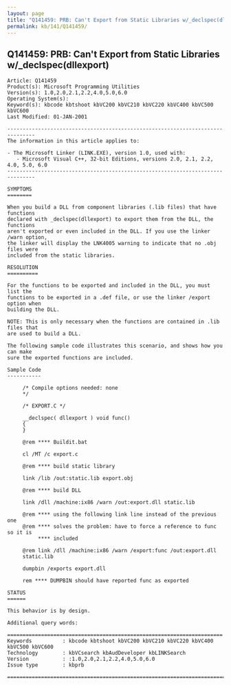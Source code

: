 ```yaml
---
layout: page
title: "Q141459: PRB: Can't Export from Static Libraries w/_declspec(dllexport)"
permalink: kb/141/Q141459/
---
```


## Q141459: PRB: Can't Export from Static Libraries w/_declspec(dllexport)

	Article: Q141459
	Product(s): Microsoft Programming Utilities
	Version(s): 1.0,2.0,2.1,2.2,4.0,5.0,6.0
	Operating System(s): 
	Keyword(s): kbcode kbtshoot kbVC200 kbVC210 kbVC220 kbVC400 kbVC500 kbVC600
	Last Modified: 01-JAN-2001
	
	-------------------------------------------------------------------------------
	The information in this article applies to:
	
	- The Microsoft Linker (LINK.EXE), version 1.0, used with:
	   - Microsoft Visual C++, 32-bit Editions, versions 2.0, 2.1, 2.2, 4.0, 5.0, 6.0 
	-------------------------------------------------------------------------------
	
	SYMPTOMS
	========
	
	When you build a DLL from component libraries (.lib files) that have functions
	declared with _declspec(dllexport) to export them from the DLL, the functions
	aren't exported or even included in the DLL. If you use the linker /warn option,
	the linker will display the LNK4005 warning to indicate that no .obj files were
	included from the static libraries.
	
	RESOLUTION
	==========
	
	For the functions to be exported and included in the DLL, you must list the
	functions to be exported in a .def file, or use the linker /export option when
	building the DLL.
	
	NOTE: This is only necessary when the functions are contained in .lib files that
	are used to build a DLL.
	
	The following sample code illustrates this scenario, and shows how you can make
	sure the exported functions are included.
	
	Sample Code
	-----------
	
	     /* Compile options needed: none
	     */ 
	
	     /* EXPORT.C */ 
	
	     __declspec( dllexport ) void func()
	     {
	     }
	
	     @rem **** Buildit.bat
	
	     cl /MT /c export.c
	
	     @rem **** build static library
	
	     link /lib /out:static.lib export.obj
	
	     @rem **** build DLL
	
	     link /dll /machine:ix86 /warn /out:export.dll static.lib
	
	     @rem **** using the following link line instead of the previous one
	     @rem **** solves the problem: have to force a reference to func so it is
	          **** included
	
	     @rem link /dll /machine:ix86 /warn /export:func /out:export.dll
	     static.lib
	
	     dumpbin /exports export.dll
	
	     rem **** DUMPBIN should have reported func as exported
	
	STATUS
	======
	
	This behavior is by design.
	
	Additional query words:
	
	======================================================================
	Keywords          : kbcode kbtshoot kbVC200 kbVC210 kbVC220 kbVC400 kbVC500 kbVC600 
	Technology        : kbVCsearch kbAudDeveloper kbLINKSearch
	Version           : :1.0,2.0,2.1,2.2,4.0,5.0,6.0
	Issue type        : kbprb
	
	=============================================================================
	
